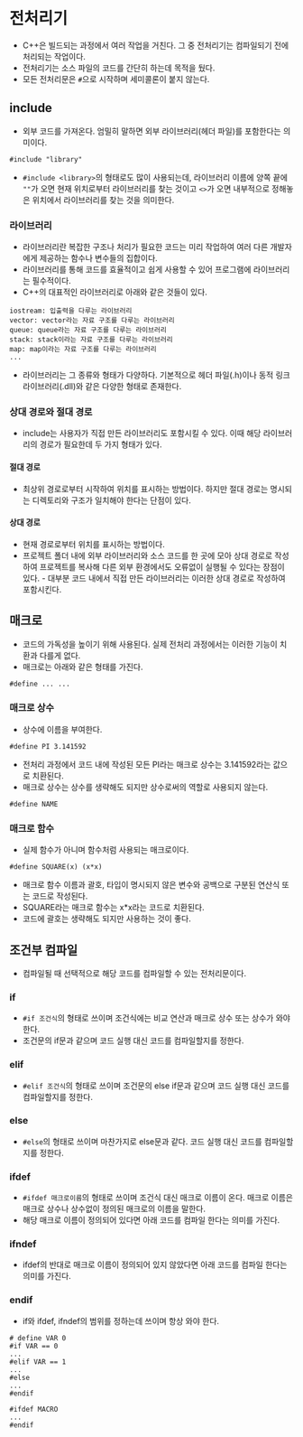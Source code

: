 # 전처리기
- C++은 빌드되는 과정에서 여러 작업을 거친다. 그 중 전처리기는 컴파일되기 전에 처리되는 작업이다.
- 전처리기는 소스 파일의 코드를 간단히 하는데 목적을 뒀다.
- 모든 전처리문은 `#`으로 시작하며 세미콜론이 붙지 않는다.
## include
- 외부 코드를 가져온다. 엄밀히 말하면 외부 라이브러리(헤더 파일)를 포함한다는 의미이다.

```#include "library"```

- `#include <library>`의 형태로도 많이 사용되는데, 라이브러리 이름에 양쪽 끝에 `""`가 오면 현재 위치로부터 라이브러리를 찾는 것이고 `<>`가 오면 내부적으로 정해놓은 위치에서 라이브러리를 찾는 것을 의미한다.

### 라이브러리
- 라이브러리란 복잡한 구조나 처리가 필요한 코드는 미리 작업하여 여러 다른 개발자에게 제공하는 함수나 변수들의 집합이다.
- 라이브러리를 통해 코드를 효율적이고 쉽게 사용할 수 있어 프로그램에 라이브러리는 필수적이다.
- C++의 대표적인 라이브러리로 아래와 같은 것들이 있다.

```
iostream: 입출력을 다루는 라이브러리
vector: vector라는 자료 구조를 다루는 라이브러리
queue: queue라는 자료 구조를 다루는 라이브러리
stack: stack이라는 자료 구조를 다루는 라이브러리
map: map이라는 자료 구조를 다루는 라이브러리
...
```

- 라이브러리는 그 종류와 형태가 다양하다. 기본적으로 헤더 파일(.h)이나 동적 링크 라이브러리(.dll)와 같은 다양한 형태로 존재한다.
### 상대 경로와 절대 경로
- include는 사용자가 직접 만든 라이브러리도 포함시킬 수 있다. 이때 해당 라이브러리의 경로가 필요한데 두 가지 형태가 있다.
#### 절대 경로
- 최상위 경로로부터 시작하여 위치를 표시하는 방법이다. 하지만 절대 경로는 명시되는 디렉토리와 구조가 일치해야 한다는 단점이 있다.
#### 상대 경로
- 현재 경로로부터 위치를 표시하는 방법이다.
- 프로젝트 폴더 내에 외부 라이브러리와 소스 코드를 한 곳에 모아 상대 경로로 작성하여 프로젝트를 복사해 다른 외부 환경에서도 오류없이 실행될 수 있다는 장점이 있다. - 대부분 코드 내에서 직접 만든 라이브러리는 이러한 상대 경로로 작성하여 포함시킨다.
## 매크로
- 코드의 가독성을 높이기 위해 사용된다. 실제 전처리 과정에서는 이러한 기능이 치환과 다를게 없다.
- 매크로는 아래와 같은 형태를 가진다.

```#define ... ...```
### 매크로 상수
- 상수에 이름을 부여한다.

```#define PI 3.141592```

- 전처리 과정에서 코드 내에 작성된 모든 PI라는 매크로 상수는 3.141592라는 값으로 치환된다.
- 매크로 상수는 상수를 생략해도 되지만 상수로써의 역할로 사용되지 않는다.

```#define NAME```

### 매크로 함수
- 실제 함수가 아니며 함수처럼 사용되는 매크로이다.

```#define SQUARE(x) (x*x)```

- 매크로 함수 이름과 괄호, 타입이 명시되지 않은 변수와 공백으로 구분된 연산식 또는 코드로 작성된다.
- SQUARE라는 매크로 함수는 x*x라는 코드로 치환된다.
- 코드에 괄호는 생략해도 되지만 사용하는 것이 좋다.
## 조건부 컴파일
- 컴파일될 때 선택적으로 해당 코드를 컴파일할 수 있는 전처리문이다.
### if
- `#if 조건식`의 형태로 쓰이며 조건식에는 비교 연산과 매크로 상수 또는 상수가 와야한다.
- 조건문의 if문과 같으며 코드 실행 대신 코드를 컴파일할지를 정한다.
### elif
- `#elif 조건식`의 형태로 쓰이며 조건문의 else if문과 같으며 코드 실행 대신 코드를 컴파일할지를 정한다.
### else
- `#else`의 형태로 쓰이며 마찬가지로 else문과 같다. 코드 실행 대신 코드를 컴파일할지를 정한다.
### ifdef
- `#ifdef 매크로이름`의 형태로 쓰이며 조건식 대신 매크로 이름이 온다. 매크로 이름은 매크로 상수나 상수없이 정의된 매크로의 이름을 말한다.
- 해당 매크로 이름이 정의되어 있다면 아래 코드를 컴파일 한다는 의미를 가진다.
### ifndef
- ifdef의 반대로 매크로 이름이 정의되어 있지 않았다면 아래 코드를 컴파일 한다는 의미를 가진다.
### endif
- if와 ifdef, ifndef의 범위를 정하는데 쓰이며 항상 와야 한다.

```
# define VAR 0
#if VAR == 0
...
#elif VAR == 1
...
#else
...
#endif
```

```
#ifdef MACRO
...
#endif
```